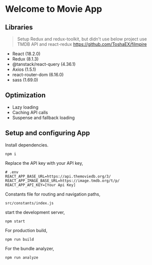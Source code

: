# Welcome to Movie App

## Libraries

> Setup Redux and redux-toolkit, but didn't use
> below project use TMDB API and react-redux
> https://github.com/ToshaEX/filmpire

- React (18.2.0)
- Redux (8.1.3)
- @tanstack/react-query (4.36.1)
- Axios (1.5.1)
- react-router-dom (6.16.0)
- sass (1.69.0)

## Optimization

- Lazy loading
- Caching API calls
- Suspense and fallback loading

## Setup and configuring App

Install dependencies.

    npm i

Replace the API key with your API key,

    # .env
    REACT_APP_BASE_URL=https://api.themoviedb.org/3/
    REACT_APP_IMAGE_BASE_URL=https://image.tmdb.org/t/p/
    REACT_APP_API_KEY=[Your Api Key]

Constants file for routing and navigation paths,

    src/constants/index.js

start the development server,

    npm start

For production build,

    npm run build

For the bundle analyzer,

    npm run analyze
